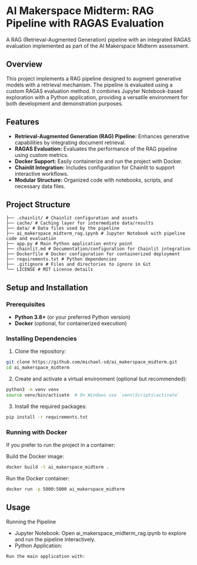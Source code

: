 # AI Makerspace Midterm: RAG Pipeline with RAGAS Evaluation

A RAG (Retrieval-Augmented Generation) pipeline with an integrated RAGAS evaluation implemented as part of the AI Makerspace Midterm assessment.

## Overview

This project implements a RAG pipeline designed to augment generative models with a retrieval mechanism. The pipeline is evaluated using a custom RAGAS evaluation method. It combines Jupyter Notebook-based exploration with a Python application, providing a versatile environment for both development and demonstration purposes.

## Features

- **Retrieval-Augmented Generation (RAG) Pipeline:** Enhances generative capabilities by integrating document retrieval.
- **RAGAS Evaluation:** Evaluates the performance of the RAG pipeline using custom metrics.
- **Docker Support:** Easily containerize and run the project with Docker.
- **Chainlit Integration:** Includes configuration for Chainlit to support interactive workflows.
- **Modular Structure:** Organized code with notebooks, scripts, and necessary data files.

## Project Structure
```
├── .chainlit/ # Chainlit configuration and assets
├── cache/ # Caching layer for intermediate data/results
├── data/ # Data files used by the pipeline
├── ai_makerspace_midterm_rag.ipynb # Jupyter Notebook with pipeline code and evaluation
├── app.py # Main Python application entry point
├── chainlit.md # Documentation/configuration for Chainlit integration
├── Dockerfile # Docker configuration for containerized deployment
├── requirements.txt # Python dependencies
├── .gitignore # Files and directories to ignore in Git
└── LICENSE # MIT License details
```

## Setup and Installation

### Prerequisites

- **Python 3.8+** (or your preferred Python version)
- **Docker** (optional, for containerized execution)

### Installing Dependencies

1. Clone the repository:
```bash
git clone https://github.com/michael-sd/ai_makerspace_midterm.git
cd ai_makerspace_midterm
```

2. Create and activate a virtual environment (optional but recommended):
```bash
python3 -m venv venv
source venv/bin/activate  # On Windows use `venv\Scripts\activate`
```
3. Install the required packages:
```bash
pip install -r requirements.txt
```

### Running with Docker
If you prefer to run the project in a container:

Build the Docker image:

```bash
docker build -t ai_makerspace_midterm .
```

Run the Docker container:
```bash
docker run -p 5000:5000 ai_makerspace_midterm
```

## Usage
Running the Pipeline
- Jupyter Notebook: Open ai_makerspace_midterm_rag.ipynb to explore and run the pipeline interactively.
- Python Application:
```bash
Run the main application with:
```

